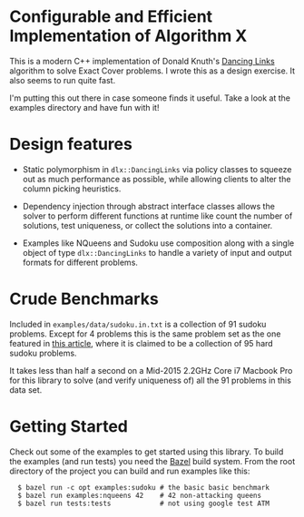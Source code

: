 # Configurable and Efficient Implementation of Algorithm X

This is a modern C++ implementation of Donald Knuth's [Dancing
Links](https://en.wikipedia.org/wiki/Dancing_Links) algorithm to solve
Exact Cover problems. I wrote this as a design exercise. It also seems
to run quite fast.

I'm putting this out there in case someone finds it useful. Take a
look at the examples directory and have fun with it!

# Design features

- Static polymorphism in `dlx::DancingLinks` via policy classes to
  squeeze out as much performance as possible, while allowing clients
  to alter the column picking heuristics.

- Dependency injection through abstract interface classes allows the
  solver to perform different functions at runtime like count the
  number of solutions, test uniqueness, or collect the solutions into
  a container.

- Examples like NQueens and Sudoku use composition along with a single
  object of type `dlx::DancingLinks` to handle a variety of input and
  output formats for different problems.

# Crude Benchmarks

Included in `examples/data/sudoku.in.txt` is a collection of 91 sudoku
problems. Except for 4 problems this is the same problem set as the
one featured in [this article](http://norvig.com/sudoku.html), where
it is claimed to be a collection of 95 hard sudoku problems.

It takes less than half a second on a Mid-2015 2.2GHz Core i7 Macbook
Pro for this library to solve (and verify uniqueness of) all the 91
problems in this data set.

# Getting Started
Check out some of the examples to get started using this library. To
build the examples (and run tests) you need the
[Bazel](https://www.bazel.build/) build system. From the root
directory of the project you can build and run examples like this:

      $ bazel run -c opt examples:sudoku # the basic basic benchmark
      $ bazel run examples:nqueens 42    # 42 non-attacking queens
      $ bazel run tests:tests            # not using google test ATM
